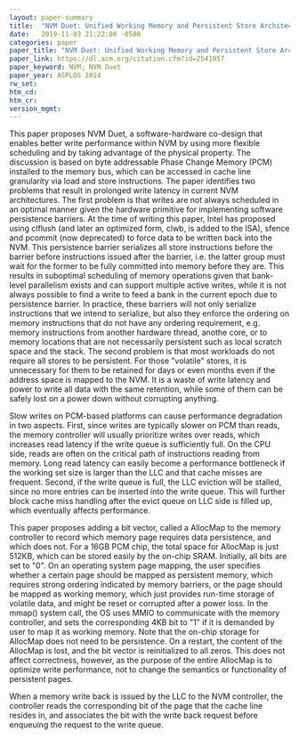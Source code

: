 ```yaml
---
layout: paper-summary
title:  "NVM Duet: Unified Working Memory and Persistent Store Architecture"
date:   2019-11-03 21:22:00 -0500
categories: paper
paper_title: "NVM Duet: Unified Working Memory and Persistent Store Architecture"
paper_link: https://dl.acm.org/citation.cfm?id=2541957
paper_keyword: NVM; NVM Duet
paper_year: ASPLOS 2014
rw_set:
htm_cd:
htm_cr:
version_mgmt:
---
```


This paper proposes NVM Duet, a software-hardware co-design that enables better write performance within NVM by using
more flexible scheduling and by taking advantage of the physical property. The discussion is based on byte addressable 
Phase Change Memory (PCM) installed to the memory bus, which can be accessed in cache line granularity via load 
and store instructions. The paper identifies two problems that result in prolonged write latency in current NVM architectures. 
The first problem is that writes are not always scheduled in an optimal manner given the hardware primitive for implementing
software persistence barriers. At the time of writing this paper, Intel has proposed using clflush (and later an optimized
form, clwb, is added to the ISA), sfence and pcommit (now deprecated) to force data to be written back into the NVM.
This persistence barrier serializes all store instructions before the barrier before instructions issued after the barrier,
i.e. the latter group must wait for the former to be fully committed into memory before they are. This results 
in suboptimal scheduling of memory operations given that bank-level parallelism exists and can support multiple active 
writes, while it is not always possible to find a write to feed a bank in the current epoch due to persistence barrier. 
In practice, these barriers will not only serialize instructions that we intend to serialize, but also they enforce the 
ordering on memory instructions that do not have any ordering requirement, e.g. memory instructions from another hardware 
thread, anothe core, or to memory locations that are not necessarily persistent such as local scratch space and the stack. 
The second problem is that most workloads do not require all stores to be persistent. For those "volatile" stores, it is 
unnecessary for them to be retained for days or even months even if the address space is mapped to the NVM. It is a 
waste of write latency and power to write all data with the same retention, while some of them can be safely lost on
a power down without corrupting anything.

Slow writes on PCM-based platforms can cause performance degradation in two aspects. First, since writes are typically
slower on PCM than reads, the memory controller will usually prioritize writes over reads, which increases read latency
if the write queue is sufficiently full. On the CPU side, reads are often on the critical path of instructions reading
from memory. Long read latency can easily become a performance bottleneck if the working set size is larger than the LLC
and that cache misses are frequent. Second, if the write queue is full, the LLC eviction will be stalled, since no more 
entries can be inserted into the write queue. This will further block cache miss handling after the evict queue on LLC
side is filled up, which eventually affects performance.

This paper proposes adding a bit vector, called a AllocMap to the memory controller to record which memory page requires 
data persistence, and which does not. For a 16GB PCM chip, the total space for AllocMap is just 512KB, which can be stored 
easily by the on-chip SRAM. Initially, all bits are set to "0". On an operating system page mapping, the user specifies 
whether a certain page should be mapped as persistent memory, which requires strong ordering indicated by memory barriers,
or the page should be mapped as working memory, which just provides run-time storage of volatile data, and might be 
reset or corrupted after a power loss. In the mmap() system call, the OS uses MMIO to communicate with the memory controller,
and sets the corresponding 4KB bit to "1" if it is demanded by user to map it as working memory. Note that the on-chip 
storage for AllocMap does not need to be persistence. On a restart, the content of the AllocMap is lost, and the bit vector
is reinitialized to all zeros. This does not affect correctness, however, as the purpose of the entire AllocMap is to 
optimize write performance, not to change the semantics or functionality of persistent pages. 

When a memory write back is issued by the LLC to the NVM controller, the controller reads the corresponding bit of the 
page that the cache line resides in, and associates the bit with the write back request before enqueuing the request 
to the write queue. 
